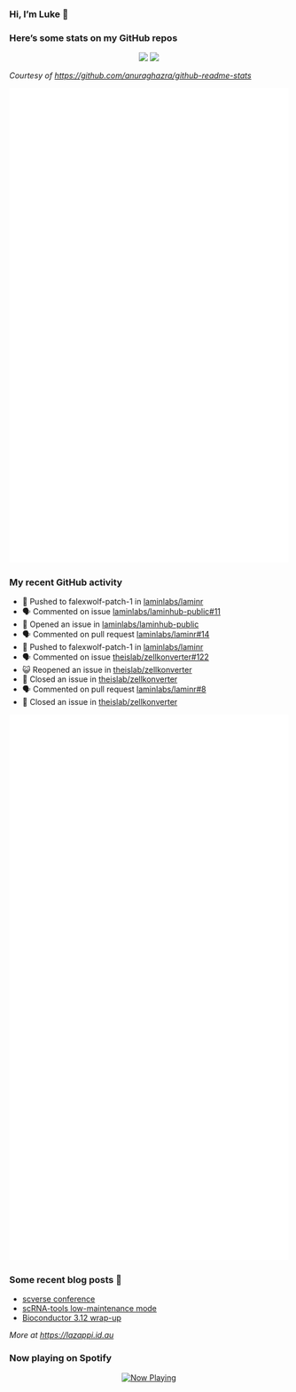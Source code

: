 
<!-- README.md is generated from README.Rmd. Please edit that file -->

### Hi, I’m Luke 👋

<!--
**lazappi/lazappi** is a ✨ _special_ ✨ repository because its `README.md` (this file) appears on your GitHub profile.
&#10;Here are some ideas to get you started:
&#10;- 🔭 I’m currently working on ...
- 🌱 I’m currently learning ...
- 👯 I’m looking to collaborate on ...
- 🤔 I’m looking for help with ...
- 💬 Ask me about ...
- 📫 How to reach me: ...
- 😄 Pronouns: ...
- ⚡ Fun fact: ...
-->

### Here’s some stats on my GitHub repos

<p align="center">
<img src="https://github-readme-stats.vercel.app/api?username=lazappi&count_private=true&show_icons=true&theme=buefy&hide_title=True">
<img src="https://github-readme-stats.vercel.app/api/top-langs/?username=lazappi&hide=html&theme=buefy&layout=compact">
</p>

*Courtesy of <https://github.com/anuraghazra/github-readme-stats>*

<p align="center" style="width:100%;">
<img src="https://github.com/lazappi/lazappi/raw/main/github-intro.svg">
</p>

### My recent GitHub activity

- 📨 Pushed to falexwolf-patch-1 in
  [laminlabs/laminr](https://github.com/laminlabs/laminr)
- 🗣 Commented on issue
  [laminlabs/laminhub-public#11](https://github.com/laminlabs/laminhub-public#11)
- 🤔 Opened an issue in
  [laminlabs/laminhub-public](https://github.com/laminlabs/laminhub-public)
- 🗣 Commented on pull request
  [laminlabs/laminr#14](https://github.com/laminlabs/laminr#14)
- 📨 Pushed to falexwolf-patch-1 in
  [laminlabs/laminr](https://github.com/laminlabs/laminr)
- 🗣 Commented on issue
  [theislab/zellkonverter#122](https://github.com/theislab/zellkonverter#122)
- 😺 Reopened an issue in
  [theislab/zellkonverter](https://github.com/theislab/zellkonverter)
- 🎊 Closed an issue in
  [theislab/zellkonverter](https://github.com/theislab/zellkonverter)
- 🗣 Commented on pull request
  [laminlabs/laminr#8](https://github.com/laminlabs/laminr#8)
- 🎊 Closed an issue in
  [theislab/zellkonverter](https://github.com/theislab/zellkonverter)

<p align="center" style="width:100%;">
<img src="https://github.com/lazappi/lazappi/raw/main/github-status.svg">
</p>

### Some recent blog posts 📝

- [scverse
  conference](https://lazappi.id.au/posts/2024-09-15-scverse-conference/)
- [scRNA-tools low-maintenance
  mode](https://lazappi.id.au/posts/2024-03-04-scRNAtools-low-maintenance/)
- [Bioconductor 3.12
  wrap-up](https://lazappi.id.au/posts/2020-10-30-bioconductor-3-12-wrap-up/)

*More at <https://lazappi.id.au>*

<!-- ### My latest tweet 👇 and retweet 👉 -->

### Now playing on Spotify

<p align="center">
<a href="https://now-playing-profile.lazappi.vercel.app/now-playing?open">
<img src="https://now-playing-profile.lazappi.vercel.app/now-playing" width="256" height="64" alt="Now Playing">
</a>
</p>
